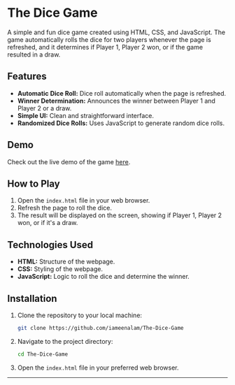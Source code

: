 # The Dice Game

A simple and fun dice game created using HTML, CSS, and JavaScript. The game automatically rolls the dice for two players whenever the page is refreshed, and it determines if Player 1, Player 2 won, or if the game resulted in a draw.

## Features

- **Automatic Dice Roll:** Dice roll automatically when the page is refreshed.
- **Winner Determination:** Announces the winner between Player 1 and Player 2 or a draw.
- **Simple UI:** Clean and straightforward interface.
- **Randomized Dice Rolls:** Uses JavaScript to generate random dice rolls.

## Demo

Check out the live demo of the game [here](https://diice-game.vercel.app/).

## How to Play

1. Open the `index.html` file in your web browser.
2. Refresh the page to roll the dice.
3. The result will be displayed on the screen, showing if Player 1, Player 2 won, or if it's a draw.

## Technologies Used

- **HTML:** Structure of the webpage.
- **CSS:** Styling of the webpage.
- **JavaScript:** Logic to roll the dice and determine the winner.

## Installation

1. Clone the repository to your local machine:

   ```bash
   git clone https://github.com/iameenalam/The-Dice-Game
   ```

2. Navigate to the project directory:

   ```bash
   cd The-Dice-Game
   ```

3. Open the `index.html` file in your preferred web browser.

---
